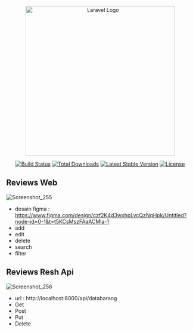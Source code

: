 <p align="center"><a href="https://laravel.com" target="_blank"><img src="https://raw.githubusercontent.com/laravel/art/master/logo-lockup/5%20SVG/2%20CMYK/1%20Full%20Color/laravel-logolockup-cmyk-red.svg" width="400" alt="Laravel Logo"></a></p>

<p align="center">
<a href="https://github.com/laravel/framework/actions"><img src="https://github.com/laravel/framework/workflows/tests/badge.svg" alt="Build Status"></a>
<a href="https://packagist.org/packages/laravel/framework"><img src="https://img.shields.io/packagist/dt/laravel/framework" alt="Total Downloads"></a>
<a href="https://packagist.org/packages/laravel/framework"><img src="https://img.shields.io/packagist/v/laravel/framework" alt="Latest Stable Version"></a>
<a href="https://packagist.org/packages/laravel/framework"><img src="https://img.shields.io/packagist/l/laravel/framework" alt="License"></a>
</p>

## Reviews Web
![Screenshot_255](https://github.com/user-attachments/assets/4d3a3d85-f1dd-4f63-9ade-0db41ebe3ba7)
* desain figma : https://www.figma.com/design/czf2K4d3wxhpLycQzNqHpk/Untitled?node-id=0-1&t=t5KCsMszFAaACMla-1
* add
* edit
* delete
* search
* filter

## Reviews Resh Api
![Screenshot_256](https://github.com/user-attachments/assets/e119953b-fa86-43da-8303-380e8ed9271f)
* url : http://localhost:8000/api/databarang
* Get
* Post
* Put
* Delete
